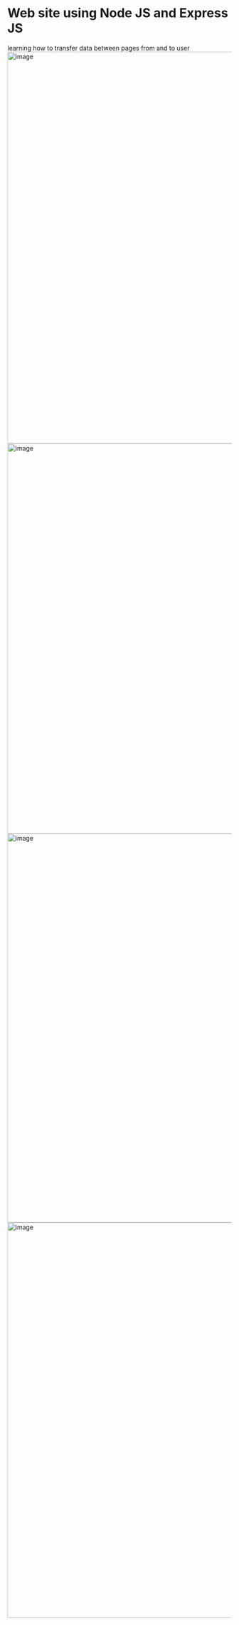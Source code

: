 # Web site using Node JS and Express JS
learning how to transfer data between pages from and to user
<img width="879" alt="image" src="https://github.com/mmogers/NodeJs_9/assets/86738043/5bd37dd5-5535-42a0-afc8-878695a600af">
<img width="875" alt="image" src="https://github.com/mmogers/NodeJs_9/assets/86738043/b105707d-b17d-435a-b066-a29a50481b80">
<img width="873" alt="image" src="https://github.com/mmogers/NodeJs_9/assets/86738043/93a650e4-d11c-48cd-ac75-e0f2d6429b5f">
<img width="887" alt="image" src="https://github.com/mmogers/NodeJs_9/assets/86738043/e0afd833-9f2c-4067-bdae-d5780feca43e">



